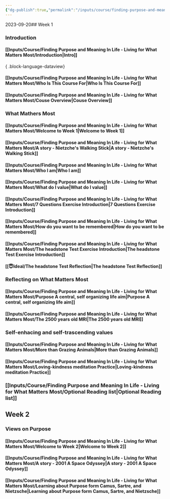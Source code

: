 ```yaml
---
{"dg-publish":true,"permalink":"/inputs/course/finding-purpose-and-meaning-in-life-living-for-what-matters-most/finding-purpose-and-meaning-in-life-living-for-what-matters-most/","tags":["home"]}
---
```


2023-09-20## Week 1
### Introduction
#### [[Inputs/Course/Finding Purpose and Meaning In Life - Living for What Matters Most/Introduction\|Intro]]

{ .block-language-dataview}
#### [[Inputs/Course/Finding Purpose and Meaning In Life - Living for What Matters Most/Who Is This Course For\|Who Is This Course For]]
#### [[Inputs/Course/Finding Purpose and Meaning In Life - Living for What Matters Most/Couse Overview\|Couse Overview]]
### What Mathers Most
#### [[Inputs/Course/Finding Purpose and Meaning In Life - Living for What Matters Most/Welcome to Week 1\|Welcome to Week 1]]
#### [[Inputs/Course/Finding Purpose and Meaning In Life - Living for What Matters Most/A story - Nietzche's Walking Stick\|A story - Nietzche's Walking Stick]]
#### [[Inputs/Course/Finding Purpose and Meaning In Life - Living for What Matters Most/Who I am\|Who I am]]
#### [[Inputs/Course/Finding Purpose and Meaning In Life - Living for What Matters Most/What do I value\|What do I value]]
#### [[Inputs/Course/Finding Purpose and Meaning In Life - Living for What Matters Most/7 Questions Exercise Introduction\|7 Questions Exercise Introduction]]
#### [[Inputs/Course/Finding Purpose and Meaning In Life - Living for What Matters Most/How do you want to be remembered\|How do you want to be remembered]]
#### [[Inputs/Course/Finding Purpose and Meaning In Life - Living for What Matters Most/The headstone Test Exercise Introduction\|The headstone Test Exercise Introduction]]
#### [[😇Ideal/The headstone Test Reflection\|The headstone Test Reflection]]
### Reflecting on What Matters Most
#### [[Inputs/Course/Finding Purpose and Meaning In Life - Living for What Matters Most/Purpose A central, self organizing life aim\|Purpose A central, self organizing life aim]]
#### [[Inputs/Course/Finding Purpose and Meaning In Life - Living for What Matters Most/The 2500 years old MRI\|The 2500 years old MRI]]
### Self-enhacing and self-trascending values
#### [[Inputs/Course/Finding Purpose and Meaning In Life - Living for What Matters Most/More than Grazing Animals\|More than Grazing Animals]]
#### [[Inputs/Course/Finding Purpose and Meaning In Life - Living for What Matters Most/Loving-kindness meditation Practice\|Loving-kindness meditation Practice]]
### [[Inputs/Course/Finding Purpose and Meaning In Life - Living for What Matters Most/Optional Reading list\|Optional Reading list]]

## Week 2
### Views on Purpose
#### [[Inputs/Course/Finding Purpose and Meaning In Life - Living for What Matters Most/Welcome to Week 2\|Welcome to Week 2]]
#### [[Inputs/Course/Finding Purpose and Meaning In Life - Living for What Matters Most/A story - 2001 A Space Odyssey\|A story - 2001 A Space Odyssey]]
#### [[Inputs/Course/Finding Purpose and Meaning In Life - Living for What Matters Most/Learning about Purpose form Camus, Sartre, and Nietzsche\|Learning about Purpose form Camus, Sartre, and Nietzsche]]
